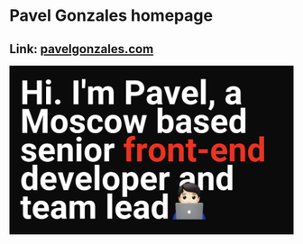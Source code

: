 # Pavel Gonzales homepage

## Link: [pavelgonzales.com](https://pavelgonzales.com)

![alt text](./static/og.png "pavelgonzales.com preview")


